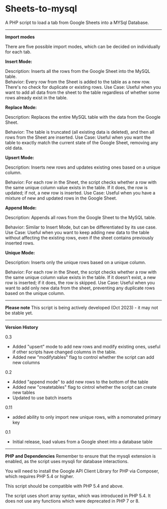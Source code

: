 # Sheets-to-mysql
A PHP script to load a tab from Google Sheets into a MYSql Database. 

<hr>
<strong>Import modes</strong>

There are five possible import modes, which can be decided on individually for each tab.

**Insert Mode:**

Description: Inserts all the rows from the Google Sheet into the MySQL table.
<br>Behavior: Every row from the Sheet is added to the table as a new row. There's no check for duplicate or existing rows.
Use Case: Useful when you want to add all data from the sheet to the table regardless of whether some rows already exist in the table.

**Replace Mode:**

Description: Replaces the entire MySQL table with the data from the Google Sheet.

Behavior: The table is truncated (all existing data is deleted), and then all rows from the Sheet are inserted.
Use Case: Useful when you want the table to exactly match the current state of the Google Sheet, removing any old data.

**Upsert Mode:**

Description: Inserts new rows and updates existing ones based on a unique column.

Behavior: For each row in the Sheet, the script checks whether a row with the same unique column value exists in the table. If it does, the row is updated; if not, a new row is inserted.
Use Case: Useful when you have a mixture of new and updated rows in the Google Sheet.

**Append Mode:**

Description: Appends all rows from the Google Sheet to the MySQL table.

Behavior: Similar to Insert Mode, but can be differentiated by its use case.
Use Case: Useful when you want to keep adding new data to the table without affecting the existing rows, even if the sheet contains previously inserted rows.

**Unique Mode:**

Description: Inserts only the unique rows based on a unique column.

Behavior: For each row in the Sheet, the script checks whether a row with the same unique column value exists in the table. If it doesn’t exist, a new row is inserted; if it does, the row is skipped.
Use Case: Useful when you want to add only new data from the sheet, preventing any duplicate rows based on the unique column.

<hr>
<strong>Please note</strong>
This script is being actively developed (Oct 2023) - it may not be stable yet.

<hr>
<strong>Version History</strong>

0.3
* Added "upsert" mode to add new rows and modify existing ones, useful if other scripts have changed columns in the table.
* Added new "modifytables" flag to control whether the script can add new columns

0.2
* Added "append mode" to add new rows to the bottom of the table
* Added new "createtables" flag to cintrol whether the script can create new tables
* Updated to use batch inserts

0.11
* added ability to only import new unique rows, with a nomonated primary key

0.1
* Initial release, load values from a Google sheet into a database table

<hr>
<strong>PHP and Dependencies</strong>
Remember to ensure that the mysqli extension is enabled, as the script uses mysqli for database interactions. 

You will need to install the Google API Client Library for PHP via Composer, which requires PHP 5.4 or higher.

This script should be compatible with PHP 5.4 and above. 

The script uses short array syntax, which was introduced in PHP 5.4. It does not use any functions which were deprecated in PHP 7 or 8. 
